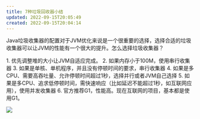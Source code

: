 ```yaml
---
title: 7种垃圾回收器小结
updated: 2022-09-15T20:05:49
created: 2022-09-15T20:04:14
---
```


Java垃圾收集器的配置对于JVM优化来说是一个很重要的选择，选择合适的垃圾收集器可以让JVM的性能有一个很大的提升。怎么选择垃圾收集器？

1\. 优先调整堆的大小让JVM自适应完成。
2\. 如果内存小于100M，使用串行收集器
3\. 如果是单核、单机程序，并且没有停顿时间的要求，串行收集器
4\. 如果是多CPU、需要高吞吐量、允许停顿时间超过1秒，选择并行或者JVM自己选择
5\. 如果是多CPU、追求低停顿时间，需快速响应（比如延迟不能超过1秒，如互联网应用），使用并发收集器
6\. 官方推荐G1，性能高。现在互联网的项目，基本都是使用G1。

![](C:\Users\82609\AppData\Local\Temp\Java\pandoc/media/image1.png)
